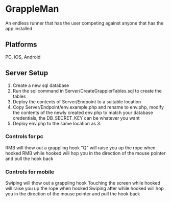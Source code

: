 # GrappleMan
An endless runner that has the user competing against anyone that has the app installed

## Platforms
PC, iOS, Android

## Server Setup 
1. Create a new sql database
2. Run the sql command in Server/CreateGrapplerTables.sql to create the tables
3. Deploy the contents of Server/Endpoint to a suitable location
4. Copy Server/Endpoint/env.example.php and rename to env.php, modify the contents of the newly created env.php to match your database credentials, the DB_SECRET_KEY can be whatever you want
5. Deploy env.php to the same location as 3.

### Controls for pc
RMB will thow out a grappling hook
"Q" will raise you up the rope when hooked
RMB while hooked will hop you in the direction of the mouse pointer and pull the hook back

### Controls for mobile
Swiping will thow out a grappling hook
Touching the screen while hooked will raise you up the rope when hooked
Swiping after while hooked will hop you in the direction of the mouse pointer and pull the hook back
